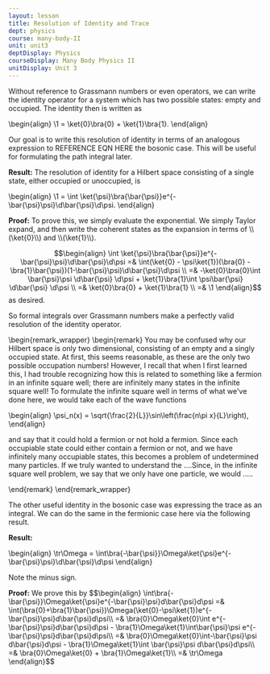 ```yaml
---
layout: lesson
title: Resolution of Identity and Trace
dept: physics
course: many-body-II
unit: unit3
deptDisplay: Physics
courseDisplay: Many Body Physics II
unitDisplay: Unit 3
---
```

Without reference to Grassmann numbers or even operators, we can write the identity operator for a system which has two possible states: empty and occupied. The identity then is written as 

$$$$\begin{align}
\1 = \ket{0}\bra{0} + \ket{1}\bra{1}. 
\end{align}$$$$

Our goal is to write this resolution of identity in terms of an analogous expression to REFERENCE EQN HERE the bosonic case. This will be useful for formulating the path integral later. 

<div class="result">
<b>Result:</b>
The resolution of identity for a Hilbert space consisting of a single state, either occupied or unoccupied, is

$$$$\begin{align}
\1 = \int \ket{\psi}\bra{\bar{\psi}}e^{-\bar{\psi}\psi}\d\bar{\psi}\d\psi.
\end{align}$$$$

</div>

<div class="proof">
<b>Proof:</b>
To prove this, we simply evaluate the exponential. We simply Taylor expand, and then write the coherent states as the expansion in terms of \\(\ket{0}\\) and \\(\ket{1}\\).
 
$$\begin{align}
\int \ket{\psi}\bra{\bar{\psi}}e^{-\bar{\psi}\psi}\d\bar{\psi}\d\psi =& \int(\ket{0} - \psi\ket{1})(\bra{0} - \bra{1}\bar{\psi})(1-\bar{\psi}\psi)\d\bar{\psi}\d\psi \\
=& -\ket{0}\bra{0}\int \bar{\psi}\psi \d\bar{\psi} \d\psi + \ket{1}\bra{1}\int \psi\bar{\psi} \d\bar{\psi} \d\psi \\
=& \ket{0}\bra{0} + \ket{1}\bra{1} \\
=& \1
\end{align}$$
as desired.

</div>

So formal integrals over Grassmann numbers make a perfectly valid resolution of the identity operator. 

\begin{remark_wrapper}
\begin{remark}
You may be confused why our Hilbert space is only two dimensional, consisting of an empty and a singly occupied state. At first, this seems reasonable, as these are the only two possible occupation numbers! However, I recall that when I first learned this, I had trouble recognizing how this is related to something like a fermion in an infinite square well; there are infinitely many states in the infinite square well! To formulate the infinite square well in terms of what we've done here, we would take each of the wave functions

$$$$\begin{align}
\psi_n(x) = \sqrt{\frac{2}{L}}\sin\left(\frac{n\pi x}{L}\right),
\end{align}$$$$

and say that it could hold a fermion or not hold a fermion. Since each occupiable state could either contain a fermion or not, and we have infinitely many occupiable states, this becomes a problem of undetermined many particles. If we truly wanted to understand the ....Since, in the infinite square well problem, we say that we only have one particle, we would .....

\end{remark}
\end{remark_wrapper}

The other useful identity in the bosonic case was expressing the trace as an integral. We can do the same in the fermionic case here via the following result. 

<div class="result">
<b>Result:</b>

$$$$\begin{align}
\tr\Omega = \int\bra{-\bar{\psi}}\Omega\ket{\psi}e^{-\bar{\psi}\psi}\d\bar{\psi}\d\psi
\end{align}$$$$

Note the minus sign. 

</div>


<div class="proof">
<b>Proof:</b>
We prove this by 
$$\begin{align}
\int\bra{-\bar{\psi}}\Omega\ket{\psi}e^{-\bar{\psi}\psi}d\bar{\psi}d\psi =& \int(\bra{0}+\bra{1}\bar{\psi})\Omega(\ket{0}-\psi\ket{1})e^{-\bar{\psi}\psi}d\bar{\psi}d\psi\\
=& \bra{0}\Omega\ket{0}\int e^{-\bar{\psi}\psi}d\bar{\psi}d\psi - \bra{1}\Omega\ket{1}\int\bar{\psi}\psi e^{-\bar{\psi}\psi}d\bar{\psi}d\psi\\
=& \bra{0}\Omega\ket{0}\int-\bar{\psi}\psi d\bar{\psi}d\psi - \bra{1}\Omega\ket{1}\int \bar{\psi}\psi d\bar{\psi}d\psi\\
=& \bra{0}\Omega\ket{0} + \bra{1}\Omega\ket{1}\\
=& \tr\Omega
\end{align}$$

</div>

